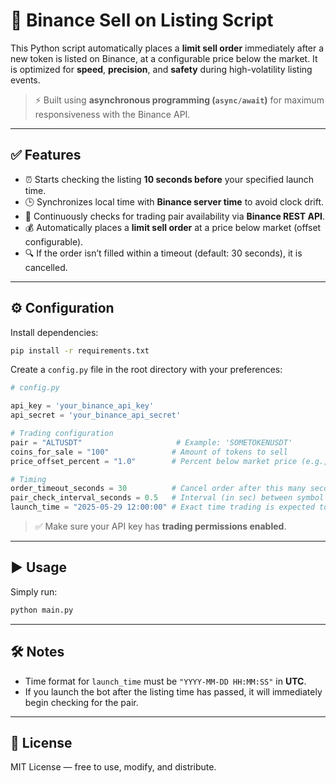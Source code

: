 # 🚀 Binance Sell on Listing Script

This Python script automatically places a **limit sell order** immediately after a new token is listed on Binance, at a configurable price below the market. It is optimized for **speed**, **precision**, and **safety** during high-volatility listing events.

> ⚡️ Built using **asynchronous programming (`async/await`)** for maximum responsiveness with the Binance API.

---

## ✅ Features

- ⏰ Starts checking the listing **10 seconds before** your specified launch time.
- 🕒 Synchronizes local time with **Binance server time** to avoid clock drift.
- 🔄 Continuously checks for trading pair availability via **Binance REST API**.
- 💰 Automatically places a **limit sell order** at a price below market (offset configurable).
- 🔍 If the order isn’t filled within a timeout (default: 30 seconds), it is cancelled.

---

## ⚙️ Configuration

Install dependencies:

```bash
pip install -r requirements.txt
```

Create a `config.py` file in the root directory with your preferences:

```python
# config.py

api_key = 'your_binance_api_key'
api_secret = 'your_binance_api_secret'

# Trading configuration
pair = "ALTUSDT"                     # Example: 'SOMETOKENUSDT'
coins_for_sale = "100"              # Amount of tokens to sell
price_offset_percent = "1.0"        # Percent below market price (e.g., 1.0 means 1% below)

# Timing
order_timeout_seconds = 30          # Cancel order after this many seconds if not filled
pair_check_interval_seconds = 0.5   # Interval (in sec) between symbol availability checks
launch_time = "2025-05-29 12:00:00" # Exact time trading is expected to start (UTC)
```

> ✅ Make sure your API key has **trading permissions enabled**.

---

## ▶️ Usage

Simply run:

```bash
python main.py
```

---

## 🛠 Notes

- Time format for `launch_time` must be `"YYYY-MM-DD HH:MM:SS"` in **UTC**.
- If you launch the bot after the listing time has passed, it will immediately begin checking for the pair.

---

## 📄 License

MIT License — free to use, modify, and distribute.
